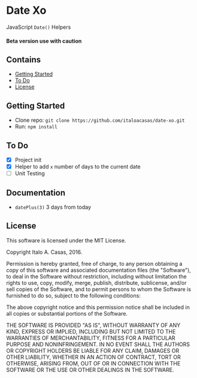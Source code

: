 # Date Xo

JavaScript `Date()` Helpers
#### Beta version use with caution

## Contains

- [Getting Started](#getting-started)
- [To Do](#to-do)
- [License](#license)

## Getting Started

- Clone repo: `git clone https://github.com/italoacasas/date-xo.git`
- Run: `npm install`

## To Do

- [x] Project init
- [x] Helper to add `x` number of days to the current date
- [ ] Unit Testing

## Documentation

- `datePlus(3)` 3 days from today

## License

This software is licensed under the MIT License.

Copyright Italo A. Casas, 2016.

Permission is hereby granted, free of charge, to any person obtaining a copy of this software and associated documentation files (the "Software"), to deal in the Software without restriction, including without limitation the rights to use, copy, modify, merge, publish, distribute, sublicense, and/or sell copies of the Software, and to permit persons to whom the Software is furnished to do so, subject to the following conditions:

The above copyright notice and this permission notice shall be included in all copies or substantial portions of the Software.

THE SOFTWARE IS PROVIDED "AS IS", WITHOUT WARRANTY OF ANY KIND, EXPRESS OR IMPLIED, INCLUDING BUT NOT LIMITED TO THE WARRANTIES OF MERCHANTABILITY, FITNESS FOR A PARTICULAR PURPOSE AND NONINFRINGEMENT. IN NO EVENT SHALL THE AUTHORS OR COPYRIGHT HOLDERS BE LIABLE FOR ANY CLAIM, DAMAGES OR OTHER LIABILITY, WHETHER IN AN ACTION OF CONTRACT, TORT OR OTHERWISE, ARISING FROM, OUT OF OR IN CONNECTION WITH THE SOFTWARE OR THE USE OR OTHER DEALINGS IN THE SOFTWARE.
